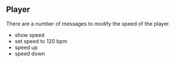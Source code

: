 ## Player

There are a number of messages to modify the speed of the player.

* show speed
* set speed to 120 bpm
* speed up
* speed down


